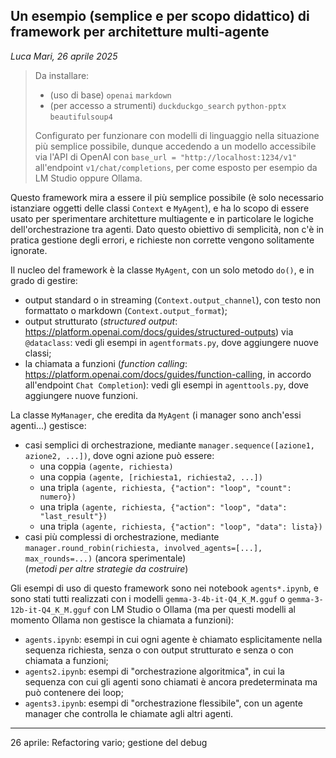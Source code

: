 ## Un esempio (semplice e per scopo didattico) di framework per architetture multi-agente

_Luca Mari, 26 aprile 2025_

> Da installare:
> * (uso di base) `openai` `markdown`
> * (per accesso a strumenti) `duckduckgo_search` `python-pptx` `beautifulsoup4`
>
> Configurato per funzionare con modelli di linguaggio nella situazione più semplice possibile, dunque accedendo a un modello accessibile via l'API di OpenAI con `base_url = "http://localhost:1234/v1"` all'endpoint `v1/chat/completions`, per come esposto per esempio da LM Studio oppure Ollama.

Questo framework mira a essere il più semplice possibile (è solo necessario istanziare oggetti delle classi `Context` e `MyAgent`), e ha lo scopo di essere usato per sperimentare architetture multiagente e in particolare le logiche dell'orchestrazione tra agenti. Dato questo obiettivo di semplicità, non c'è in pratica gestione degli errori, e richieste non corrette vengono solitamente ignorate.

Il nucleo del framework è la classe `MyAgent`, con un solo metodo `do()`, e in grado di gestire:
* output standard o in streaming (`Context.output_channel`), con testo non formattato o markdown (`Context.output_format`);
* output strutturato (_structured output_: https://platform.openai.com/docs/guides/structured-outputs) via `@dataclass`: vedi gli esempi in `agentformats.py`, dove aggiungere nuove classi;
* la chiamata a funzioni (_function calling_: https://platform.openai.com/docs/guides/function-calling, in accordo all'endpoint `Chat Completion`): vedi gli esempi in `agenttools.py`, dove aggiungere nuove funzioni.

La classe `MyManager`, che eredita da `MyAgent` (i manager sono anch'essi agenti...) gestisce:
* casi semplici di orchestrazione, mediante `manager.sequence([azione1, azione2, ...])`, dove ogni azione può essere:
    * una coppia `(agente, richiesta)`
    * una coppia `(agente, [richiesta1, richiesta2, ...])`
    * una tripla `(agente, richiesta, {"action": "loop", "count": numero})`
    * una tripla `(agente, richiesta, {"action": "loop", "data": "last_result"})`
    * una tripla `(agente, richiesta, {"action": "loop", "data": lista})`
* casi più complessi di orchestrazione, mediante `manager.round_robin(richiesta, involved_agents=[...], max_rounds=...)` (ancora sperimentale)  
(_metodi per altre strategie da costruire_)

Gli esempi di uso di questo framework sono nei notebook `agents*.ipynb`, e sono stati tutti realizzati con i modelli `gemma-3-4b-it-Q4_K_M.gguf` o `gemma-3-12b-it-Q4_K_M.gguf` con LM Studio o Ollama (ma per questi modelli al momento Ollama non gestisce la chiamata a funzioni):
* `agents.ipynb`: esempi in cui ogni agente è chiamato esplicitamente nella sequenza richiesta, senza o con output strutturato e senza o con chiamata a funzioni;
* `agents2.ipynb`: esempi di "orchestrazione algoritmica", in cui la sequenza con cui gli agenti sono chiamati è ancora predeterminata ma può contenere dei loop;
* `agents3.ipynb`: esempi di "orchestrazione flessibile", con un agente manager che controlla le chiamate agli altri agenti.

---

26 aprile: Refactoring vario; gestione del debug
